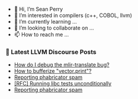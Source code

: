 - 👋 Hi, I’m Sean Perry
- 👀 I’m interested in compilers (c++, COBOL, llvm)
- 🌱 I’m currently learning ...
- 💞️ I’m looking to collaborate on ...
- 📫 How to reach me ...

<!---
s66perry/s66perry is a ✨ special ✨ repository because its `README.md` (this file) appears on your GitHub profile.
You can click the Preview link to take a look at your changes.
--->
### 📕 Latest LLVM Discourse Posts

<!-- DISCOURSE-LLVM:START -->
- [How do I debug the mlir-translate bug?](https://discourse.llvm.org/t/how-do-i-debug-the-mlir-translate-bug/68206#post_2)
- [How to bufferize &quot;vector.print&quot;?](https://discourse.llvm.org/t/how-to-bufferize-vector-print/68210#post_1)
- [Reporting phabricator spam](https://discourse.llvm.org/t/reporting-phabricator-spam/68204#post_3)
- [[RFC] Running libc tests unconditionally](https://discourse.llvm.org/t/rfc-running-libc-tests-unconditionally/68207#post_2)
- [Reporting phabricator spam](https://discourse.llvm.org/t/reporting-phabricator-spam/68204#post_2)
<!-- DISCOURSE-LLVM:END -->
